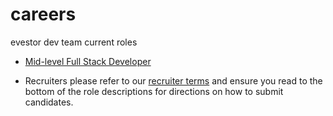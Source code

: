 # careers
evestor dev team current roles

* [Mid-level Full Stack Developer](https://github.com/evestor/articles/blob/master/full-stack-dev.md)

* Recruiters please refer to our [recruiter terms](http://evestor.co.uk/recruiter-terms) and ensure you read to the bottom of the role descriptions for directions on how to submit candidates.
